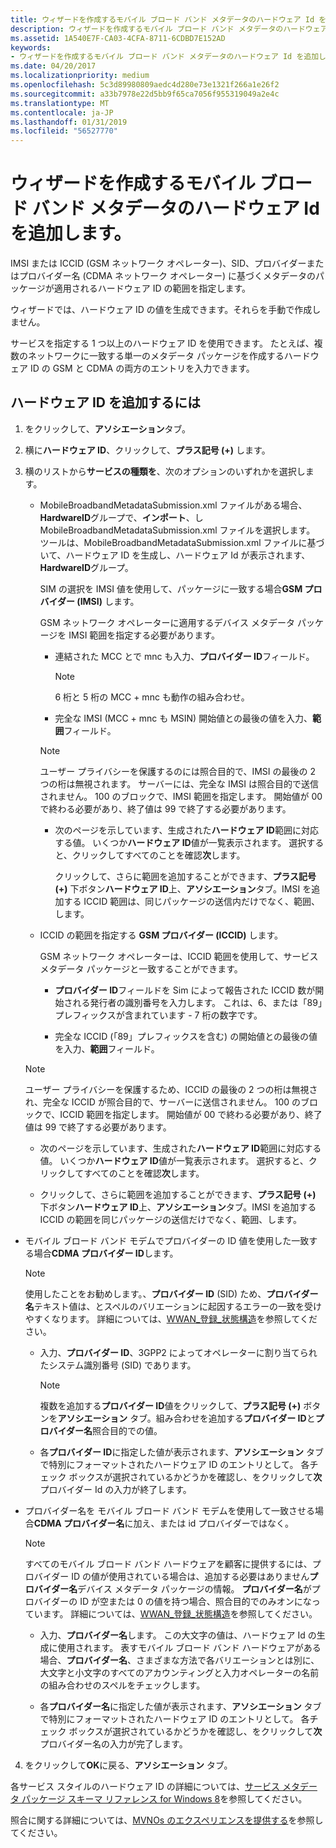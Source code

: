 ```yaml
---
title: ウィザードを作成するモバイル ブロード バンド メタデータのハードウェア Id を追加します。
description: ウィザードを作成するモバイル ブロード バンド メタデータのハードウェア Id を追加します。
ms.assetid: 1A540E7F-CA03-4CFA-8711-6CDBD7E152AD
keywords:
- ウィザードを作成するモバイル ブロード バンド メタデータのハードウェア Id を追加します。
ms.date: 04/20/2017
ms.localizationpriority: medium
ms.openlocfilehash: 5c3d89980809aedc4d280e73e1321f266a1e26f2
ms.sourcegitcommit: a33b7978e22d5bb9f65ca7056f955319049a2e4c
ms.translationtype: MT
ms.contentlocale: ja-JP
ms.lasthandoff: 01/31/2019
ms.locfileid: "56527770"
---
```

# <a name="add-hardware-ids-in-the-mobile-broadband-metadata-authoring-wizard"></a>ウィザードを作成するモバイル ブロード バンド メタデータのハードウェア Id を追加します。

IMSI または ICCID (GSM ネットワーク オペレーター)、SID、プロバイダーまたはプロバイダー名 (CDMA ネットワーク オペレーター) に基づくメタデータのパッケージが適用されるハードウェア ID の範囲を指定します。

ウィザードでは、ハードウェア ID の値を生成できます。それらを手動で作成しません。

サービスを指定する 1 つ以上のハードウェア ID を使用できます。 たとえば、複数のネットワークに一致する単一のメタデータ パッケージを作成するハードウェア ID の GSM と CDMA の両方のエントリを入力できます。

## <a name="to-add-the-hardware-id"></a>ハードウェア ID を追加するには

1. をクリックして、**アソシエーション**タブ。

2. 横に**ハードウェア ID**、クリックして、**プラス記号 (+)** します。

3. 横のリストから**サービスの種類を**、次のオプションのいずれかを選択します。

    - MobileBroadbandMetadataSubmission.xml ファイルがある場合、 **HardwareID**グループで、**インポート**、し MobileBroadbandMetadataSubmission.xml ファイルを選択します。 ツールは、MobileBroadbandMetadataSubmission.xml ファイルに基づいて、ハードウェア ID を生成し、ハードウェア Id が表示されます、 **HardwareID**グループ。

      SIM の選択を IMSI 値を使用して、パッケージに一致する場合**GSM プロバイダー (IMSI)** します。

      GSM ネットワーク オペレーターに適用するデバイス メタデータ パッケージを IMSI 範囲を指定する必要があります。

      - 連結された MCC とで mnc も入力、**プロバイダー ID**フィールド。

        > [!NOTE]
        > 6 桁と 5 桁の MCC + mnc も動作の組み合わせ。

      - 完全な IMSI (MCC + mnc も MSIN) 開始値との最後の値を入力、**範囲**フィールド。

      > [!NOTE]
      > ユーザー プライバシーを保護するのには照合目的で、IMSI の最後の 2 つの桁は無視されます。 サーバーには、完全な IMSI は照合目的で送信されません。 100 のブロックで、IMSI 範囲を指定します。 開始値が 00 で終わる必要があり、終了値は 99 で終了する必要があります。

      - 次のページを示しています、生成された**ハードウェア ID**範囲に対応する値。 いくつか**ハードウェア ID**値が一覧表示されます。 選択すると、クリックしてすべてのことを確認**次**します。

        クリックして、さらに範囲を追加することができます、**プラス記号 (+)** 下ボタン**ハードウェア ID**上、**アソシエーション**タブ。IMSI を追加する ICCID 範囲は、同じパッケージの送信内だけでなく、範囲、します。

    - ICCID の範囲を指定する  **GSM プロバイダー (ICCID)** します。

      GSM ネットワーク オペレーターは、ICCID 範囲を使用して、サービス メタデータ パッケージと一致することができます。

      - **プロバイダー ID**フィールドを Sim によって報告された ICCID 数が開始される発行者の識別番号を入力します。 これは、6、または「89」プレフィックスが含まれています - 7 桁の数字です。
  
      - 完全な ICCID (「89」プレフィックスを含む) の開始値との最後の値を入力、**範囲**フィールド。

    > [!NOTE]
    > ユーザー プライバシーを保護するため、ICCID の最後の 2 つの桁は無視され、完全な ICCID が照合目的で、サーバーに送信されません。 100 のブロックで、ICCID 範囲を指定します。 開始値が 00 で終わる必要があり、終了値は 99 で終了する必要があります。

      - 次のページを示しています、生成された**ハードウェア ID**範囲に対応する値。 いくつか**ハードウェア ID**値が一覧表示されます。 選択すると、クリックしてすべてのことを確認**次**します。

      - クリックして、さらに範囲を追加することができます、**プラス記号 (+)** 下ボタン**ハードウェア ID**上、**アソシエーション**タブ。IMSI を追加する ICCID の範囲を同じパッケージの送信だけでなく、範囲、します。

- モバイル ブロード バンド モデムでプロバイダーの ID 値を使用した一致する場合**CDMA プロバイダー ID**します。
  
  > [!NOTE]
  > 使用したことをお勧めします。、**プロバイダー ID** (SID) ため、**プロバイダー名**テキスト値は、とスペルのバリエーションに起因するエラーの一致を受けやすくなります。 詳細については、[WWAN\_登録\_状態構造](https://go.microsoft.com/fwlink/p/?linkid=225972)を参照してください。

  - 入力、**プロバイダー ID**、3GPP2 によってオペレーターに割り当てられたシステム識別番号 (SID) であります。
  
      > [!NOTE]
      > 複数を追加する**プロバイダー ID**値をクリックして、**プラス記号 (+)** ボタンを**アソシエーション** タブ。組み合わせを追加する**プロバイダー ID**と**プロバイダー名**照合目的での値。

  - 各**プロバイダー ID**に指定した値が表示されます、**アソシエーション** タブで特別にフォーマットされたハードウェア ID のエントリとして。 各チェック ボックスが選択されているかどうかを確認し、をクリックして**次**プロバイダー Id の入力が終了します。

- プロバイダー名を モバイル ブロード バンド モデムを使用して一致させる場合**CDMA プロバイダー名**に加え、または id プロバイダーではなく。

  > [!NOTE]
  > すべてのモバイル ブロード バンド ハードウェアを顧客に提供するには、プロバイダー ID の値が使用されている場合は、追加する必要はありません**プロバイダー名**デバイス メタデータ パッケージの情報。 **プロバイダー名**がプロバイダーの ID が空または 0 の値を持つ場合、照合目的でのみオンになっています。 詳細については、[WWAN\_登録\_状態構造](https://go.microsoft.com/fwlink/p/?linkid=225972)を参照してください。

  - 入力、**プロバイダー名**します。 この大文字の値は、ハードウェア Id の生成に使用されます。 表すモバイル ブロード バンド ハードウェアがある場合、**プロバイダー名**、さまざまな方法で各バリエーションとは別に、大文字と小文字のすべてのアカウンティングと入力オペレーターの名前の組み合わせのスペルをチェックします。

  - 各**プロバイダー名**に指定した値が表示されます、**アソシエーション** タブで特別にフォーマットされたハードウェア ID のエントリとして。 各チェック ボックスが選択されているかどうかを確認し、をクリックして**次**プロバイダー名の入力が完了します。

4. をクリックして**OK**に戻る、**アソシエーション** タブ。

各サービス スタイルのハードウェア ID の詳細については、[サービス メタデータ パッケージ スキーマ リファレンス for Windows 8](https://msdn.microsoft.com/library/windows/hardware/dn973175)を参照してください。

照合に関する詳細については、[MVNOs のエクスペリエンスを提供する](https://msdn.microsoft.com/library/windows/hardware/dn973075)を参照してください。
